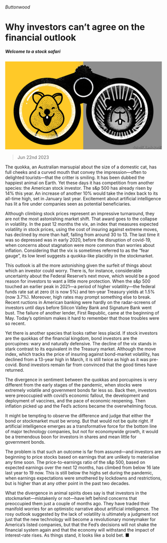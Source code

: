 ###### Buttonwood

# Why investors can’t agree on the financial outlook 

##### Welcome to a stock safari 

![image](images/20230624_FND001.jpg) 

> Jun 22nd 2023 

The quokka, an Australian marsupial about the size of a domestic cat, has full cheeks and a curved mouth that convey the impression—often to delighted tourists—that the critter is smiling. It has been dubbed the happiest animal on Earth. Yet these days it has competition from another species: the American stock investor. The s&amp;p 500 has already risen by 14% this year. An increase of another 10% would take the index back to its all-time high, set in January last year. Excitement about artificial intelligence has lit a fire under companies seen as potential beneficiaries. 

Although climbing stock prices represent an impressive turnaround, they are not the most astonishing market shift. That award goes to the collapse in volatility. In the past 12 months the vix, an index that measures expected volatility in stock prices, using the cost of insuring against extreme moves, has declined by more than half, falling from around 30 to 13. The last time it was so depressed was in early 2020, before the disruption of covid-19, when concerns about stagnation were more common than worries about inflation. Considering that the vix is sometimes referred to as the “fear gauge”, its low level suggests a quokka-like placidity in the stockmarket.

This outlook is all the more astonishing given the surfeit of things about which an investor could worry. There is, for instance, considerable uncertainty about the Federal Reserve’s next move, which would be a good reason for investors to want a little more protection. When the s&amp;p 500 touched an earlier peak in 2021—a period of higher volatility—the federal funds rate sat at zero (it is now 5%) and ten-year Treasury yields at 1.5% (now 3.7%). Moreover, high rates may prompt something else to break. Recent ructions in American banking were hardly on the radar-screens of investors until days before Silicon Valley Bank and Signature Bank went bust. The failure of another lender, First Republic, came at the beginning of May. Today’s optimism makes it hard to remember that those troubles were so recent. 

Yet there is another species that looks rather less placid. If stock investors are the quokkas of the financial kingdom, bond investors are the porcupines: wary and naturally defensive. The decline of the vix stands in stark contrast to its equivalent in the Treasury market. Although the move index, which tracks the price of insuring against bond-market volatility, has declined from a 13-year high in March, it is still twice as high as it was pre-covid. Bond investors remain far from convinced that the good times have returned. 

The divergence in sentiment between the quokkas and porcupines is very different from the early stages of the pandemic, when stocks were extremely volatile and government bonds far less so. Back then, investors were preoccupied with covid’s economic fallout, the development and deployment of vaccines, and the pace of economic reopening. Then inflation picked up and the Fed’s actions became the overwhelming focus. 

It might be tempting to observe the difference and judge that either the bond or stockmarket must be wrong. But that would not be quite right. If artificial intelligence emerges as a transformative force for the bottom line of major technology companies, but not for economywide growth, it would be a tremendous boon for investors in shares and mean little for government bonds.

The problem is that such an outcome is far from assured—and investors are beginning to price stocks based on earnings that are unlikely to materialise any time soon. The price-to-earnings ratio of the s&amp;p 500, based on expected earnings over the next 12 months, has climbed from below 16 late last year to 19 now. This is still below the highs set during the pandemic, when earnings expectations were smothered by lockdowns and restrictions, but is higher than at any other point in the past two decades.

What the divergence in animal spirits does say is that investors in the stockmarket—mistakenly or not—have left behind concerns that preoccupied them just a couple of months ago. They have traded their manifold worries for an optimistic narrative about artificial intelligence. The rosy outlook suggested by the lack of volatility is ultimately a judgment not just that the new technology will become a revolutionary moneymaker for America’s listed companies, but that the Fed’s decisions will not shake the financial system again and that the economy will withstand the impact of interest-rate rises. As things stand, it looks like a bold bet. ■






